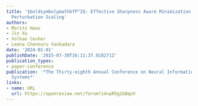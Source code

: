 ```yaml
---
title: '$boldsymbolμmathbfP^2$: Effective Sharpness Aware Minimization Requires Layerwise
  Perturbation Scaling'
authors:
- Moritz Haas
- Jin Xu
- Volkan Cevher
- Leena Chennuru Vankadara
date: '2024-01-01'
publishDate: '2025-07-30T16:11:37.018271Z'
publication_types:
- paper-conference
publication: '*The Thirty-eighth Annual Conference on Neural Information Processing
  Systems*'
links:
- name: URL
  url: https://openreview.net/forum?id=pR5g1bBqoV
---
```

